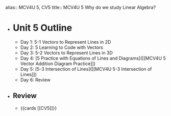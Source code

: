 alias:: MCV4U 5, CV5
title:: MCV4U 5 Why do we study Linear Algebra?

- # Unit 5 Outline
	- Day 1:  5-1 Vectors to Represent Lines in 2D
	- Day 2:  5 Learning to Code with Vectors
	- Day 3:  5-2 Vectors to Represent Lines in 3D
	- Day 4: [5 Practice with Equations of Lines and Diagrams]([[MCV4U 5 Vector Addition Diagram Practice]])
	- Day 5:  [5-3 Intersection of Lines]([[MCV4U 5-3 Intersection of Lines]])
	- Day 6:  Review
- ## Review
	- {{cards [[CV5]]}}